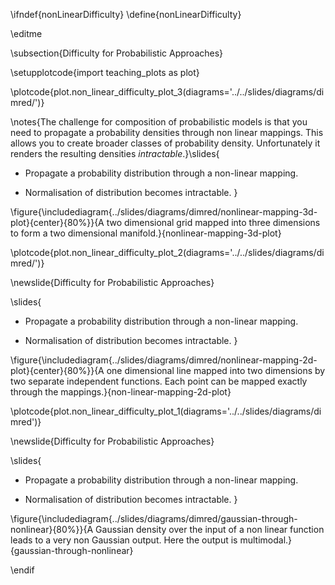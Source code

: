 \ifndef{nonLinearDifficulty}
\define{nonLinearDifficulty}

\editme

\subsection{Difficulty for Probabilistic Approaches}

\setupplotcode{import teaching_plots as plot}

\plotcode{plot.non_linear_difficulty_plot_3(diagrams='../../slides/diagrams/dimred/')}


\notes{The challenge for composition of probabilistic models is that you need to propagate a probability densities through non linear mappings. This allows you to create broader classes of probability density. Unfortunately it renders the resulting densities *intractable*.}\slides{
* Propagate a probability distribution through a non-linear mapping.

* Normalisation of distribution becomes intractable.
}

\figure{\includediagram{../slides/diagrams/dimred/nonlinear-mapping-3d-plot}{center}{80%}}{A two dimensional grid mapped into three dimensions to form a two dimensional manifold.}{nonlinear-mapping-3d-plot}

\plotcode{plot.non_linear_difficulty_plot_2(diagrams='../../slides/diagrams/dimred/')}

\newslide{Difficulty for Probabilistic Approaches}

\slides{
* Propagate a probability distribution through a non-linear mapping.

* Normalisation of distribution becomes intractable.
}

\figure{\includediagram{../slides/diagrams/dimred/nonlinear-mapping-2d-plot}{center}{80%}}{A one dimensional line mapped into two dimensions by two separate independent functions. Each point can be mapped exactly through the mappings.}{non-linear-mapping-2d-plot}

\plotcode{plot.non_linear_difficulty_plot_1(diagrams='../../slides/diagrams/dimred')}

\newslide{Difficulty for Probabilistic Approaches}

\slides{
* Propagate a probability distribution through a non-linear mapping.

* Normalisation of distribution becomes intractable.
}

\figure{\includediagram{../slides/diagrams/dimred/gaussian-through-nonlinear}{80%}}{A Gaussian density over the input of a non linear function leads to a very non Gaussian output. Here the output is multimodal.}{gaussian-through-nonlinear}


\endif
